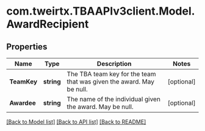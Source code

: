 # com.tweirtx.TBAAPIv3client.Model.AwardRecipient
## Properties

Name | Type | Description | Notes
------------ | ------------- | ------------- | -------------
**TeamKey** | **string** | The TBA team key for the team that was given the award. May be null. | [optional] 
**Awardee** | **string** | The name of the individual given the award. May be null. | [optional] 

[[Back to Model list]](../README.md#documentation-for-models) [[Back to API list]](../README.md#documentation-for-api-endpoints) [[Back to README]](../README.md)

